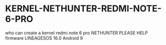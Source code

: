 # KERNEL-NETHUNTER-REDMI-NOTE-6-PRO
who can create a kernel redmi note 6 pro NETHUNTER PLEASE HELP firmware LINEAGESOS 16.0 Android 9
